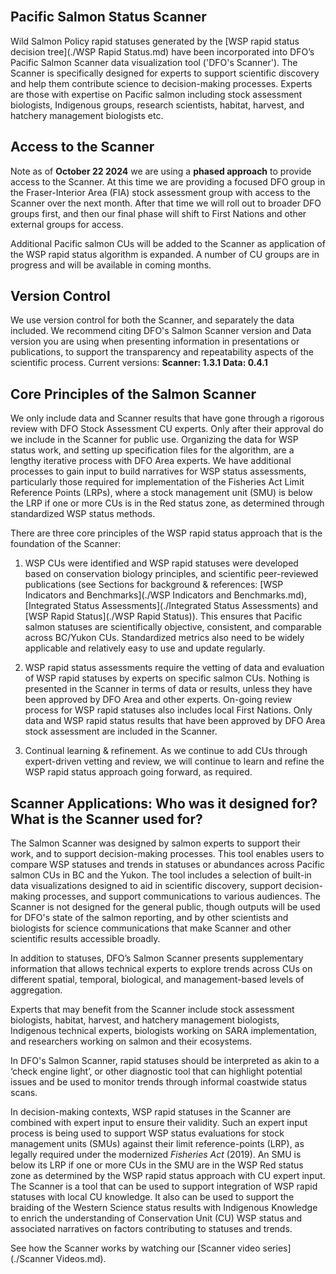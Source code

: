 <br>

## Pacific Salmon Status Scanner

Wild Salmon Policy rapid statuses generated by the [WSP rapid status decision tree](./WSP Rapid Status.md) have been incorporated into DFO’s Pacific Salmon Scanner data visualization tool ('DFO's Scanner'). The Scanner is specifically designed for experts to support scientific discovery and help them contribute science to decision-making processes. Experts are those with expertise on Pacific salmon including stock assessment biologists, Indigenous groups, research scientists, habitat, harvest, and hatchery management biologists etc.

## Access to the Scanner
Note as of **October 22 2024** we are using a **phased approach** to provide access to the Scanner. At this time we are providing a focused DFO group in the Fraser-Interior Area (FIA) stock assessment group with access to the Scanner over the next month. After that time we will roll out to broader DFO groups first, and then our final phase will shift to First Nations and other external groups for access.

Additional Pacific salmon CUs will be added to the Scanner as application of the WSP rapid status algorithm is expanded. A number of CU groups are in progress and will be available in coming months.

## Version Control
We use version control for both the Scanner, and separately the data included. We recommend citing DFO's Salmon Scanner version and Data version you are using when presenting information in presentations or publications, to support the transparency and repeatability aspects of the scientific process.
Current versions:
**Scanner: 1.3.1**
**Data: 0.4.1**

## Core Principles of the Salmon Scanner
We only include data and Scanner results that have gone through a rigorous review with DFO Stock Assessment CU experts. Only after their approval do we include in the Scanner for public use. Organizing the data for WSP status work, and setting up specification files for the algorithm, are a lengthy iterative process with DFO Area experts. We have additional processes to gain input to build narratives for WSP status assessments, particularly those required for implementation of the Fisheries Act Limit Reference Points (LRPs), where a stock management unit (SMU) is below the LRP if one or more CUs is in the Red status zone, as determined through standardized WSP status methods.

There are three core principles of the WSP rapid status approach that is the foundation of the Scanner:

1. WSP CUs were identified and WSP rapid statuses were developed based on conservation biology principles, and scientific peer-reviewed publications (see Sections for background & references: [WSP Indicators and Benchmarks](./WSP Indicators and Benchmarks.md), [Integrated Status Assessments](./Integrated Status Assessments) and [WSP Rapid Status](./WSP Rapid Status)). This ensures that Pacific salmon statuses are scientifically objective, consistent, and comparable across BC/Yukon CUs. Standardized metrics also need to be widely applicable and relatively easy to use and update regularly.

2. WSP rapid status assessments require the vetting of data and evaluation of WSP rapid statuses by experts on specific salmon CUs. Nothing is presented in the Scanner in terms of data or results, unless they have been approved by DFO Area and other experts. On-going review process for WSP rapid statuses also includes local First Nations. Only data and WSP rapid status results that have been approved by DFO Area stock assessment are included in the Scanner.

3. Continual learning & refinement. As we continue to add CUs through expert-driven vetting and review, we will continue to learn and refine the WSP rapid status approach going forward, as required.

## Scanner Applications: Who was it designed for? What is the Scanner used for?
The Salmon Scanner was designed by salmon experts to support their work, and to support decision-making processes. This tool enables users to compare WSP statuses and trends in statuses or abundances across Pacific salmon CUs in BC and the Yukon. The tool includes a selection of built-in data visualizations designed to aid in scientific discovery, support decision-making processes, and support communications to various audiences. The Scanner is not designed for the general public, though outputs will be used for DFO's state of the salmon reporting, and by other scientists and biologists for science communications that make Scanner and other scientific results accessible broadly.

In addition to statuses, DFO’s Salmon Scanner presents supplementary information that allows technical experts to explore trends across CUs on different spatial, temporal, biological, and management-based levels of aggregation.

Experts that may benefit from the Scanner include stock assessment biologists, habitat, harvest, and hatchery management biologists, Indigenous technical experts, biologists working on SARA implementation, and researchers working on salmon and their ecosystems. 

In DFO's Salmon Scanner, rapid statuses should be interpreted as akin to a ‘check engine light’, or other diagnostic tool that can highlight potential issues and be used to monitor trends through informal coastwide status scans. 

In decision-making contexts, WSP rapid statuses in the Scanner are combined with expert input to ensure their validity. Such an expert input process is being used to support WSP status evaluations for stock management units (SMUs) against their limit reference-points (LRP), as legally required under the modernized _Fisheries Act_ (2019). An SMU is below its LRP if one or more CUs in the SMU are in the WSP Red status zone as determined by the WSP rapid status approach with CU expert input. The Scanner is a tool that can be used to support integration of WSP rapid statuses with local CU knowledge. It also can be used to support the braiding of the Western Science status results with Indigenous Knowledge to enrich the understanding of Conservation Unit (CU) WSP status and associated narratives on factors contributing to statuses and trends. 

See how the Scanner works by watching our [Scanner video series](./Scanner Videos.md).
